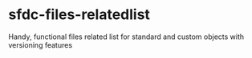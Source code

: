 # sfdc-files-relatedlist
Handy, functional files related list for standard and custom objects with versioning features
